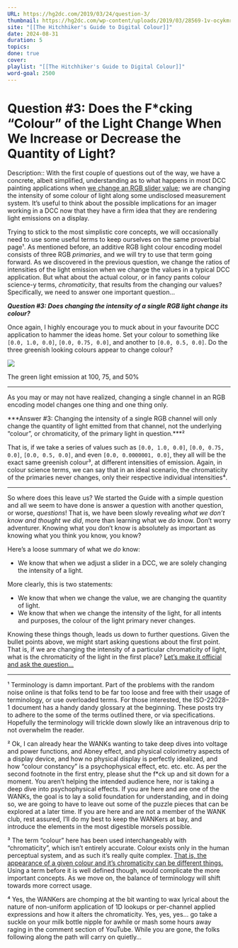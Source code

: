 ```yaml
---
URL: https://hg2dc.com/2019/03/24/question-3/
thumbnail: https://hg2dc.com/wp-content/uploads/2019/03/28569-1v-ocykmreavtnivc6cxrnw.png
site: "[[The Hitchhiker's Guide to Digital Colour]]"
date: 2024-08-31
duration: 5
topics: 
done: true
cover: 
playlist: "[[The Hitchhiker's Guide to Digital Colour]]"
word-goal: 2500
---
```

# Question #3: Does the F*cking “Colour” of the Light Change When We Increase or Decrease the Quantity of Light?

Description:: With the first couple of questions out of the way, we have a concrete, albeit simplified, understanding as to what happens in most DCC painting applications when [we change an RGB slider value](https://hg2dc.com/question-1/); we are changing the intensity of some colour of light along some undisclosed measurement system. It’s useful to think about the possible implications for an imager working in a DCC now that they have a firm idea that they are rendering light emissions on a display.

Trying to stick to the most simplistic core concepts, we will occasionally need to use some useful terms to keep ourselves on the same proverbial page¹. As mentioned before, an additive RGB light colour encoding model consists of three RGB *primaries*, and we will try to use that term going forward. As we discovered in the previous question, we change the ratios of intensities of the light emission when we change the values in a typical DCC application. But what about the actual colour, or in fancy pants colour science-y terms, *chromaticity*, that results from the changing our values? Specifically, we need to answer one important question…

***Question #3: Does changing the intensity of a single RGB light change its colour?***

Once again, I highly encourage you to muck about in your favourite DCC application to hammer the ideas home. Set your colour to something like `[0.0, 1.0, 0.0]`, `[0.0, 0.75, 0.0]`, and another to `[0.0, 0.5, 0.0]`. Do the three greenish looking colours appear to change colour?

![](https://hg2dc.com/wp-content/uploads/2019/03/28569-1v-ocykmreavtnivc6cxrnw.png)

The green light emission at 100, 75, and 50%

---

As you may or may not have realized, changing a single channel in an RGB encoding model changes one thing and one thing only.

***Answer #3: Changing the intensity of a single RGB channel will only change the quantity of light emitted from that channel, not the underlying “colour”, or chromaticity, of the primary light in question.***²

That is, if we take a series of values such as `[0.0, 1.0, 0.0]`, `[0.0, 0.75, 0.0]`, `[0.0, 0.5, 0.0]`, and even `[0.0, 0.0000001, 0.0]`, they all will be the exact same greenish colour³, at different intensities of emission. Again, in colour science terms, we can say that in an ideal scenario, the chromaticity of the primaries never changes, only their respective individual intensities⁴.

---

So where does this leave us? We started the Guide with a simple question and all we seem to have done is answer a question with another question, or worse, *questions*! That is, we have been slowly revealing *what we don’t know and thought we did*, more than learning what we *do* know. Don’t worry adventurer. Knowing what you don’t know is absolutely as important as knowing what you think you know, you know?

Here’s a loose summary of what we *do* know:

-   We know that when we adjust a slider in a DCC, we are solely changing the intensity of a light.

More clearly, this is two statements:

-   We know that when we change the value, we are changing the quantity of light.
-   We know that when we change the intensity of the light, for all intents and purposes, the colour of the light primary never changes.

Knowing these things though, leads us down to further questions. Given the bullet points above, we might start asking questions about the first point. That is, if we are changing the intensity of a particular chromaticity of light, what is the chromaticity of the light in the first place? [Let’s make it official and ask the question…](https://hg2dc.com/question-4/)

---

¹ Terminology is damn important. Part of the problems with the random noise online is that folks tend to be far too loose and free with their usage of terminology, or use overloaded terms. For those interested, the ISO-22028–1 document has a handy dandy glossary at the beginning. These posts try to adhere to the some of the terms outlined there, or via specifications. Hopefully the terminology will trickle down slowly like an intravenous drip to not overwhelm the reader.

² Ok, I can already hear the WANKs wanting to take deep dives into voltage and power functions, and Abney effect, and physical colorimetry aspects of a display device, and how no physical display is perfectly idealized, and how “colour constancy” is a psychophysical effect, etc. etc. etc. As per the second footnote in the first entry, please shut the f\*ck up and sit down for a moment. You aren’t helping the intended audience here, nor is taking a deep dive into psychophysical effects. If you are here and are one of the WANKs, the goal is to lay a solid foundation for understanding, and in doing so, we are going to have to leave out some of the puzzle pieces that can be explored at a later time. If you are here and are not a member of the WANK club, rest assured, I’ll do my best to keep the WANKers at bay, and introduce the elements in the most digestible morsels possible.

³ The term “colour” here has been used interchangeably with “chromaticity”, which isn’t entirely accurate. Colour exists only in the human perceptual system, and as such it’s really quite complex. [That is, the appearance of a given colour and it’s chromaticity can be different things.](https://hg2dc.com/question-27) Using a term before it is well defined though, would complicate the more important concepts. As we move on, the balance of terminology will shift towards more correct usage.

⁴ Yes, the WANKers are chomping at the bit wanting to wax lyrical about the nature of non-uniform application of 1D lookups or per-channel applied expressions and how it alters the chromaticity. Yes, yes, yes… go take a suckle on your milk bottle nipple for awhile or mash some hours away raging in the comment section of YouTube. While you are gone, the folks following along the path will carry on quietly…

